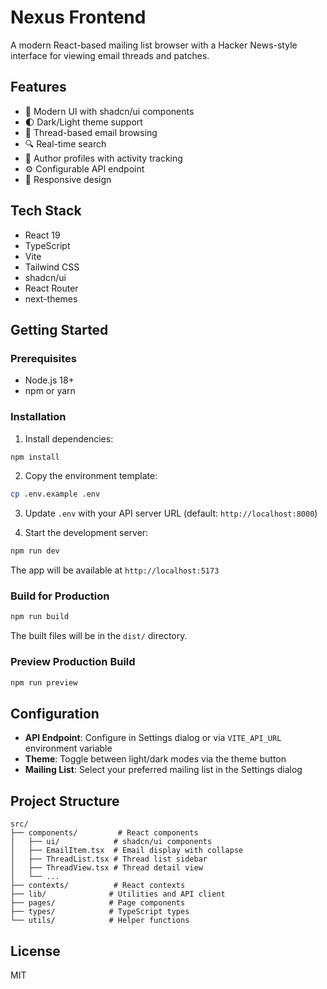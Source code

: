 # Nexus Frontend

A modern React-based mailing list browser with a Hacker News-style interface for viewing email threads and patches.

## Features

- 🎨 Modern UI with shadcn/ui components
- 🌓 Dark/Light theme support
- 📧 Thread-based email browsing
- 🔍 Real-time search
- 👤 Author profiles with activity tracking
- ⚙️ Configurable API endpoint
- 📱 Responsive design

## Tech Stack

- React 19
- TypeScript
- Vite
- Tailwind CSS
- shadcn/ui
- React Router
- next-themes

## Getting Started

### Prerequisites

- Node.js 18+
- npm or yarn

### Installation

1. Install dependencies:
```bash
npm install
```

2. Copy the environment template:
```bash
cp .env.example .env
```

3. Update `.env` with your API server URL (default: `http://localhost:8000`)

4. Start the development server:
```bash
npm run dev
```

The app will be available at `http://localhost:5173`

### Build for Production

```bash
npm run build
```

The built files will be in the `dist/` directory.

### Preview Production Build

```bash
npm run preview
```

## Configuration

- **API Endpoint**: Configure in Settings dialog or via `VITE_API_URL` environment variable
- **Theme**: Toggle between light/dark modes via the theme button
- **Mailing List**: Select your preferred mailing list in the Settings dialog

## Project Structure

```
src/
├── components/         # React components
│   ├── ui/            # shadcn/ui components
│   ├── EmailItem.tsx  # Email display with collapse
│   ├── ThreadList.tsx # Thread list sidebar
│   ├── ThreadView.tsx # Thread detail view
│   └── ...
├── contexts/          # React contexts
├── lib/              # Utilities and API client
├── pages/            # Page components
├── types/            # TypeScript types
└── utils/            # Helper functions
```

## License

MIT
